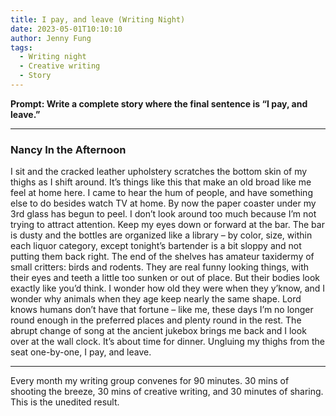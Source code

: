 ```yaml
---
title: I pay, and leave (Writing Night)
date: 2023-05-01T10:10:10
author: Jenny Fung
tags:
  - Writing night
  - Creative writing
  - Story
---
```



**Prompt: Write a complete story where the final sentence is “I pay, and leave.”**

---
### Nancy In the Afternoon

I sit and the cracked leather upholstery scratches the bottom skin of my thighs as I shift around. It’s things like this that make an old broad like me feel at home here. I came to hear the hum of people, and have something else to do besides watch TV at home. By now the paper coaster under my 3rd glass has begun to peel. I don’t look around too much because I’m not trying to attract attention. Keep my eyes down or forward at the bar. The bar is dusty and the bottles are organized like a library – by color, size, within each liquor category, except tonight’s bartender is a bit sloppy and not putting them back right. The end of the shelves has amateur taxidermy of small critters: birds and rodents. They are real funny looking things, with their eyes and teeth a little too sunken or out of place. But their bodies look exactly like you’d think. I wonder how old they were when they y’know, and I wonder why animals when they age keep nearly the same shape. Lord knows humans don’t have that fortune – like me, these days I’m no longer round enough in the preferred places and plenty round in the rest. The abrupt change of song at the ancient jukebox brings me back and I look over at the wall clock. It’s about time for dinner. Ungluing my thighs from the seat one-by-one, I pay, and leave.

---

Every month my writing group convenes for 90 minutes. 30 mins of shooting the breeze, 30 mins of creative writing, and 30 minutes of sharing. This is the unedited result.
